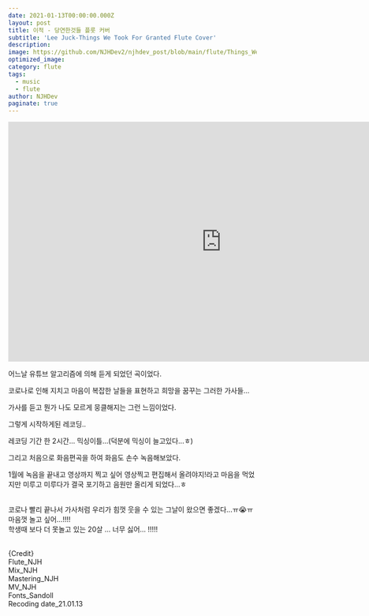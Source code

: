 ```yaml
---
date: 2021-01-13T00:00:00.000Z
layout: post
title: 이적 - 당연한것들 플룻 커버
subtitle: 'Lee Juck-Things We Took For Granted Flute Cover'
description: 
image: https://github.com/NJHDev2/njhdev_post/blob/main/flute/Things_We_Took_For_Granted.png?raw=true
optimized_image: 
category: flute
tags:
  - music
  - flute
author: NJHDev
paginate: true
---
```


<iframe width="864" height="486" src="https://www.youtube.com/embed/L32tyDT_3c8?autoplay=1&rel=0&modestbranding=1" title="YouTube video player" frameborder="0" allow="accelerometer; autoplay; clipboard-write; encrypted-media; gyroscope; picture-in-picture" allowfullscreen></iframe>

어느날 유튜브 알고리즘에 의해 듣게 되었던 곡이었다.

코로나로 인해 지치고 마음이 복잡한 날들을 표현하고 희망을 꿈꾸는 그러한 가사들...

가사를 듣고 뭔가 나도 모르게 뭉클해지는 그런 느낌이었다.

그렇게 시작하게된 레코딩..

레코딩 기간 한 2시간... 믹싱이틀...(덕분에 믹싱이 늘고있다...ㅎ)

그리고 처음으로 화음편곡을 하여 화음도 손수 녹음해보았다.

1월에 녹음을 끝내고 영상까지 찍고 싶어 영상찍고 편집해서 올려야지!라고 마음을 먹었지만 미루고 미루다가 결국 포기하고 음원만 올리게 되었다...ㅎ

<br/>코로나 빨리 끝나서 가사처럼 우리가 힘껏 웃을 수 있는 그날이 왔으면 좋겠다...ㅠ😭ㅠ
<br/>마음껏 놀고 싶어...!!!!
<br/>학생때 보다 더 못놀고 있는 20살 ... 너무 싫어... !!!!!

<br/>{Credit}
<br/>Flute_NJH
<br/>Mix_NJH
<br/>Mastering_NJH
<br/>MV_NJH
<br/>Fonts_Sandoll
<br/>Recoding date_21.01.13
